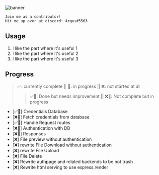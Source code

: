 ![banner](https://media.discordapp.net/attachments/914057325352976438/1046406007091380345/goofy300.png)
```
Join me as a contributor!
Hit me up over at discord: Argus#5563
```
## Usage
1. I like the part where it's useful 1
2. I like the part where it's useful 2
3. I like the part where it's useful 3
## Progress
> ✅: currently complete || 🚧: in progress || ❌: not started at all
>> ✅🚧: Done but needs improvement || ❌🚧: Not complete but in progress
- [✅🚧] Credentials Database
- [❌🚧] Fetch credentials from database
- [✅🚧] Handle Request routes
- [❌🚧] Authentication with DB
- [❌🚧] Responses
- [❌] File preview without authentication
- [❌] rewrite File Download without authentication
- [❌] rewrite File Upload
- [❌] File Delete
- [❌] Rewrite authpage and related backends to be not trash
- [❌] Rewrite html serving to use express.render

